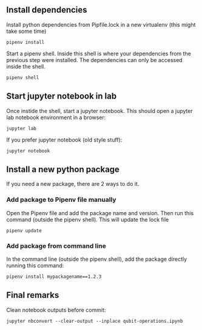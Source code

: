 ## Install dependencies

Install python dependencies from Pipfile.lock in a new virtualenv (this might take some time)

```buildoutcfg
pipenv install
```


Start a pipenv shell. Inside this shell is where your dependencies from the previous step were installed. The dependencies can only be accessed inside the shell.  
   
```buildoutcfg
pipenv shell
```

## Start jupyter notebook in lab

Once instide the shell, start a jupyter notebook. This should open a jupyter lab notebook environment in a browser:

```buildoutcfg
jupyter lab
```

If you prefer jupyter notebook (old style stuff):
```buildoutcfg
jupyter notebook
```


## Install a new python package 

If you need a new package, there are 2 ways to do it. 

### Add package to Pipenv file manually

Open the Pipenv file and add the package name and version. Then run this command (outside the pipenv shell). This will update the lock file

```buildoutcfg
pipenv update
```

### Add package from command line

In the command line (outside the pipenv shell), add the package directly running this command:

```
pipenv install mypackagename==1.2.3
```


## Final remarks

Clean notebook outputs before commit:

```buildoutcfg
jupyter nbconvert --clear-output --inplace qubit-operations.ipynb
```

